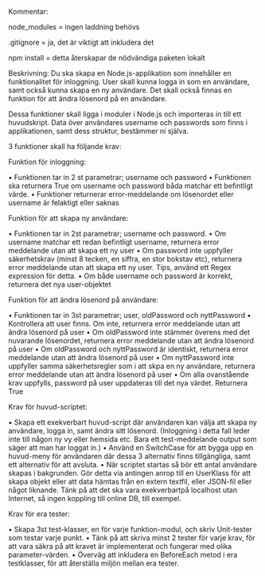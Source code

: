 Kommentar:

node_modules = ingen laddning behövs

.gitignore = ja, det är viktigt att inkludera det

npm install = detta återskapar de nödvändiga paketen lokalt


Beskrivning: Du ska skapa en Node.js-applikation som innehåller en funktionalitet för inloggning. User skall kunna logga in som en användare, samt också kunna skapa en ny användare. Det skall också finnas en funktion för att ändra lösenord på en användare.

Dessa funktioner skall ligga i moduler i Node.js och importeras in till ett huvudskript. Data över användares username och passwords som finns i applikationen, samt dess struktur, bestämmer ni själva. 

3 funktioner skall ha följande krav:

Funktion för inloggning:

• Funktionen tar in 2 st parametrar; username och password
• Funktionen ska returnera True om username och password båda matchar ett befintligt värde.
• Funktioner returnerar error-meddelande om lösenordet eller username är felaktigt eller saknas

Funktion för att skapa ny användare:

• Funktionen tar in 2st parametrar; username och password.
• Om username matchar ett redan befintligt username, returnera error meddelande utan att skapa ett ny user
• Om password inte uppfyller säkerhetskrav (minst 8 tecken, en siffra, en stor bokstav etc), returnera error meddelande utan att skapa ett ny user. Tips, använd ett Regex expression för detta.
• Om både username och password är korrekt, returnera det nya user-objektet

Funktion för att ändra lösenord på användare:

• Funktionen tar in 3st parametrar; user, oldPassword och nyttPassword
• Kontrollera att user finns. Om inte, returnera error meddelande utan att ändra lösenord på user
• Om oldPassword inte stämmer överens med det nuvarande lösenordet, returnera error meddelande utan att ändra lösenord på user
• Om oldPassword och nyttPassword är identiskt, returnera error meddelande utan att ändra lösenord på user
• Om nyttPassword inte uppfyller samma säkerhetsregler som i att skpa en ny användare, returnera error meddelande utan att ändra lösenord på user
• Om alla ovanstående krav uppfylls, password på user uppdateras till det nya värdet. Returnera True

Krav för huvud-scriptet:

• Skapa ett exekverbart huvud-script där användaren kan välja att skapa ny användare, logga in, samt ändra sitt lösenord. (Inloggning i detta fall leder inte till någon ny vy eller hemsida etc. Bara ett test-meddelande output som säger att man har loggat in.)
• Använd en SwitchCase för att bygga upp en huvud-meny för användaren där dessa 3 alternativ finns tillgängliga, samt ett alternativ för att avsluta.
• När scriptet startas så bör ett antal användare skapas i bakgrunden. Gör detta via antingen anrop till en UserKlass för att skapa objekt eller att data hämtas från en extern textfil, eller JSON-fil eller något liknande. Tänk på att det ska vara exekverbartpå localhost utan Internet, så ingen koppling till online DB, till exempel.

Krav för era tester:

• Skapa 3st test-klasser, en för varje funktion-modul, och skriv Unit-tester som testar varje punkt.
• Tänk på att skriva minst 2 tester för varje krav, för att vara säkra på att kravet är implementerat och fungerar med olika parameter-värden.
• Överväg att inkludera en BeforeEach metod i era testklasser, för att återställa miljön mellan era tester.
